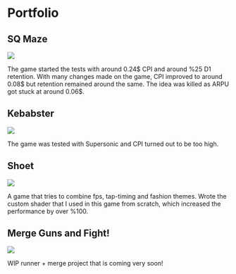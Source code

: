 # Portfolio


## SQ Maze

![](https://github.com/darknovagames/Portfolio/blob/main/SQ_Maze_Gameplay.gif)

The game started the tests with around 0.24$ CPI and around %25 D1 retention.
With many changes made on the game, CPI improved to around 0.08$ but retention remained around the same.
The idea was killed as ARPU got stuck at around 0.06$.




## Kebabster

![](https://github.com/darknovagames/Portfolio/blob/main/Kebabster_Gameplay.gif)

The game was tested with Supersonic and CPI turned out to be too high.




## Shoet

![](https://github.com/darknovagames/Portfolio/blob/main/Shoet_Gameplay.gif)

A game that tries to combine fps, tap-timing and fashion themes.
Wrote the custom shader that I used in this game from scratch, which increased the performance by over %100.




## Merge Guns and Fight!

![](https://github.com/darknovagames/Portfolio/blob/main/MergeGuns_PreLevel_Gameplay.gif)

WIP runner + merge project that is coming very soon!
